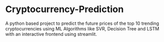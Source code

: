 # Cryptocurrency-Prediction
A python based project to predict the future prices of the top 10 trending cryptocurrencies using ML Algorithms like SVR, Decision Tree and LSTM with an interactive frontend using streamlit.
